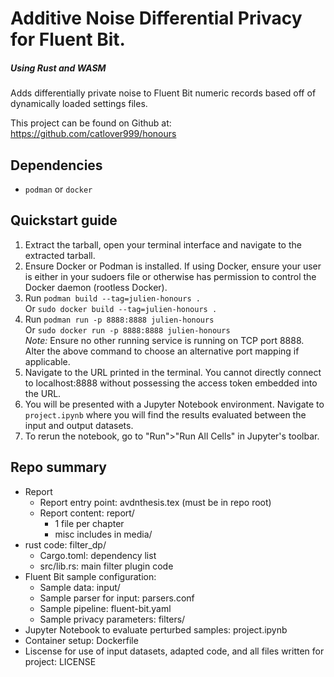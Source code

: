 # Additive Noise Differential Privacy for Fluent Bit.
##### Using Rust and WASM

Adds differentially private noise to Fluent Bit numeric records based off of dynamically loaded settings files.

This project can be found on Github at: https://github.com/catlover999/honours

## Dependencies
- `podman` or `docker`

## Quickstart guide
1. Extract the tarball, open your terminal interface and navigate to the extracted tarball.
2. Ensure Docker or Podman is installed. If using Docker, ensure your user is either in your sudoers file or otherwise has permission to control the Docker daemon (rootless Docker).
3. Run `podman build --tag=julien-honours .`  
   Or `sudo docker build --tag=julien-honours .`
4. Run `podman run -p 8888:8888 julien-honours`  
   Or `sudo docker run -p 8888:8888 julien-honours`  
   *Note:* Ensure no other running service is running on TCP port 8888. Alter the above command to choose an alternative port mapping if applicable.
5. Navigate to the URL printed in the terminal. You cannot directly connect to localhost:8888 without possessing the access token embedded into the URL.
6. You will be presented with a Jupyter Notebook environment. Navigate to `project.ipynb` where you will find the results evaluated between the input and output datasets.
7. To rerun the notebook, go to "Run">"Run All Cells" in Jupyter's toolbar.

## Repo summary
- Report
    - Report entry point: avdnthesis.tex (must be in repo root)
    - Report content: report/
        - 1 file per chapter
        - misc includes in media/
- rust code: filter_dp/
    - Cargo.toml: dependency list
    - src/lib.rs: main filter plugin code
- Fluent Bit sample configuration:
    - Sample data: input/
    - Sample parser for input: parsers.conf
    - Sample pipeline: fluent-bit.yaml
    - Sample privacy parameters: filters/
- Jupyter Notebook to evaluate perturbed samples: project.ipynb
- Container setup: Dockerfile
- Liscense for use of input datasets, adapted code, and all files written for project: LICENSE

